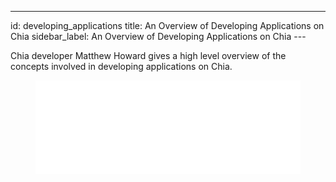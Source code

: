 ---
id: developing_applications
title: An Overview of Developing Applications on Chia
sidebar_label: An Overview of Developing Applications on Chia
---~~‌~~

Chia developer Matthew Howard gives a high level overview of the concepts involved in developing applications on Chia. 

<figure class="video-container">
<iframe src="//www.youtube.com/embed/lh9spX6Qv8I" frameborder="0" allowfullscreen width="100%"></iframe>
</figure>
